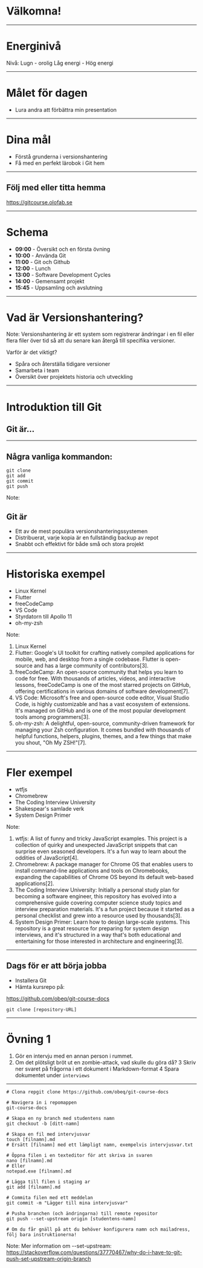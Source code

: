 # Välkomna!

-----

# Energinivå

Nivå:
Lugn - orolig
Låg energi - Hög energi

-----

# Målet för dagen
- Lura andra att förbättra min presentation

-----

# Dina mål
- Förstå grunderna i versionshantering
- Få med en perfekt lärobok i Git hem

-----

## Följ med eller titta hemma
https://gitcourse.olofab.se

-----

# Schema

- **09:00** - Översikt och en första övning
- **10:00** - Använda Git
- **11:00** - Git och Github
- **12:00** - Lunch
- **13:00** - Software Development Cycles
- **14:00** - Gemensamt projekt
- **15:45** - Uppsamling och avslutning

-----

# Vad är Versionshantering?

Note:
Versionshantering är ett system som registrerar ändringar i en fil eller flera filer över tid så att du senare kan återgå till specifika versioner.

Varför är det viktigt?
- Spåra och återställa tidigare versioner
- Samarbeta i team
- Översikt över projektets historia och utveckling

-----

# Introduktion till Git

## Git är...

-----

## Några vanliga kommandon:

```
git clone
git add
git commit
git push
````

Note:

## Git är
- Ett av de mest populära versionshanteringssystemen
- Distribuerat, varje kopia är en fullständig backup av repot
- Snabbt och effektivt för både små och stora projekt


-----

# Historiska exempel

- Linux Kernel
- Flutter
- freeCodeCamp
- VS Code
- Styrdatorn till Apollo 11
- oh-my-zsh

Note:
1. Linux Kernel
2. Flutter: Google's UI toolkit for crafting natively compiled applications for mobile, web, and desktop from a single codebase. Flutter is open-source and has a large community of contributors[3].
3. freeCodeCamp: An open-source community that helps you learn to code for free. With thousands of articles, videos, and interactive lessons, freeCodeCamp is one of the most starred projects on GitHub, offering certifications in various domains of software development[7].
4. VS Code: Microsoft's free and open-source code editor, Visual Studio Code, is highly customizable and has a vast ecosystem of extensions. It's managed on GitHub and is one of the most popular development tools among programmers[3].
5. oh-my-zsh: A delightful, open-source, community-driven framework for managing your Zsh configuration. It comes bundled with thousands of helpful functions, helpers, plugins, themes, and a few things that make you shout, "Oh My ZSH!"[7].

-----
# Fler exempel
- wtfjs
- Chromebrew
- The Coding Interview University
- Shakespear's samlade verk
- System Design Primer

Note:
1. wtfjs: A list of funny and tricky JavaScript examples. This project is a collection of quirky and unexpected JavaScript snippets that can surprise even seasoned developers. It's a fun way to learn about the oddities of JavaScript[4].
2. Chromebrew: A package manager for Chrome OS that enables users to install command-line applications and tools on Chromebooks, expanding the capabilities of Chrome OS beyond its default web-based applications[2].
3. The Coding Interview University: Initially a personal study plan for becoming a software engineer, this repository has evolved into a comprehensive guide covering computer science study topics and interview preparation materials. It's a fun project because it started as a personal checklist and grew into a resource used by thousands[3].
4. System Design Primer: Learn how to design large-scale systems. This repository is a great resource for preparing for system design interviews, and it's structured in a way that's both educational and entertaining for those interested in architecture and engineering[3].

-----

## Dags för er att börja jobba

- Installera Git
- Hämta kursrepo på: 

https://github.com/obeq/git-course-docs

```
git clone [repository-URL]
```

-----

# Övning 1

1. Gör en intervju med en annan person i rummet.
2. Om det plötsligt bröt ut en zombie-attack, vad skulle du göra då?
3 Skriv ner svaret på frågorna i ett dokument i Markdown-format
4 Spara dokumentet under `interviews`

---
```
# Clona repgit clone https://github.com/obeq/git-course-docs

# Navigera in i repomappen
git-course-docs

# Skapa en ny branch med studentens namn
git checkout -b [ditt-namn]

# Skapa en fil med intervjusvar
touch [filnamn].md
# Ersätt [filnamn] med ett lämpligt namn, exempelvis intervjusvar.txt

# Öppna filen i en texteditor för att skriva in svaren
nano [filnamn].md
# Eller
notepad.exe [filnamn].md

# Lägga till filen i staging ar
git add [filnamn].md

# Commita filen med ett meddelan
git commit -m "Lägger till mina intervjusvar"

# Pusha branchen (och ändringarna) till remote repositor
git push --set-upstream origin [studentens-namn]

# Om du får gnäll på att du behöver konfigurera namn och mailadress, följ bara instruktionerna!
```

Note:
Mer information om --set-upstream: https://stackoverflow.com/questions/37770467/why-do-i-have-to-git-push-set-upstream-origin-branch

